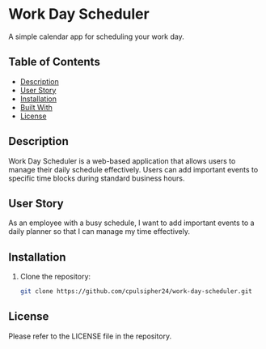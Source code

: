 # Work Day Scheduler

A simple calendar app for scheduling your work day.

## Table of Contents

- [Description](#description)
- [User Story](#user-story)
- [Installation](#installation)
- [Built With](#built-with)
- [License](#license)

## Description

Work Day Scheduler is a web-based application that allows users to manage their daily schedule effectively. Users can add important events to specific time blocks during standard business hours.

## User Story

As an employee with a busy schedule, I want to add important events to a daily planner so that I can manage my time effectively.

## Installation

1. Clone the repository:

   ```bash
   git clone https://github.com/cpulsipher24/work-day-scheduler.git

## License
Please refer to the LICENSE file in the repository. 
